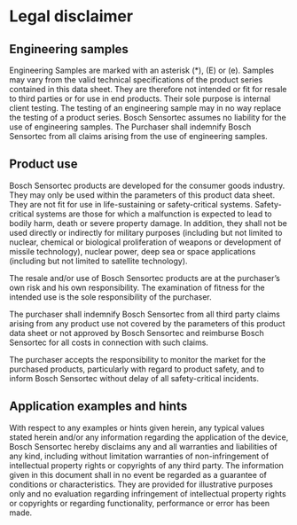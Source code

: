 # Legal disclaimer

## Engineering samples

Engineering Samples are marked with an asterisk (*), (E) or (e). Samples may vary from the valid
technical specifications of the product series contained in this data sheet. They are therefore not
intended or fit for resale to third parties or for use in end products. Their sole purpose is internal
client testing. The testing of an engineering sample may in no way replace the testing of a product
series. Bosch Sensortec assumes no liability for the use of engineering samples. The Purchaser
shall indemnify Bosch Sensortec from all claims arising from the use of engineering samples.


## Product use

Bosch Sensortec products are developed for the consumer goods industry. They may only be used within the parameters of this product data sheet. They are not fit for use in life-sustaining or safety-critical systems. Safety-critical systems are those for which a malfunction is expected
to lead to bodily harm, death or severe property damage. In addition, they shall not be used directly or indirectly for military purposes (including but not limited to nuclear, chemical or biological
proliferation of weapons or development of missile technology), nuclear power, deep sea or space applications (including but not limited to satellite technology).

The resale and/or use of Bosch Sensortec products are at the purchaser’s own risk and his own responsibility. The examination of fitness for the intended use is the sole responsibility of the purchaser.

The purchaser shall indemnify Bosch Sensortec from all third party claims arising from any product use not covered by the parameters of this product data sheet or not approved by Bosch Sensortec and reimburse Bosch Sensortec for all costs in connection with such claims.

The purchaser accepts the responsibility to monitor the market for the purchased products, particularly with regard to product safety, and to inform Bosch Sensortec without delay of all safety-critical incidents.


## Application examples and hints

With respect to any examples or hints given herein, any typical values stated herein and/or any information regarding the application of the device, Bosch Sensortec hereby disclaims any and all warranties and liabilities of any kind, including without limitation warranties of non-infringement of intellectual property rights or copyrights of any third party. The information given in this document shall in no event be regarded as a guarantee of conditions or characteristics. They are provided for illustrative purposes only and no evaluation regarding infringement of intellectual property rights or copyrights or regarding functionality, performance or error has been made.
